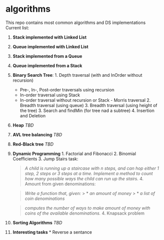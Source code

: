 # algorithms
This repo contains most common algorithms and DS implementations
Current list:
  1. **Stack implemented with Linked List**
  2. **Queue implemented with Linked List**
  3. **Stack implemented from a Queue**
  4. **Queue implemented from a Stack**
  5. **Binary Search Tree**:
    1. Depth traversal (with and InOrder without recursion)
      * Pre-, In-, Post-order traversals using recursion
      * In-order traversal using Stack
      * In-order traversal without recursion or Stack - Morris traversal
    2. Breadth traversal (using queue)
    3. Breadth traversal (using height of the tree)
    3. Search and findMin (for tree nad a subtree)
    4. Insertion and Deletion
  6. **Heap** *TBD*
  7. **AVL tree balancing** *TBD*
  8. **Red-Black tree** *TBD*
  9. **Dynamic Programming**
    1. Factorial and Fibonacci
    2. Binomial Coefficients
    3. Jump Stairs task:
  
       >*A child is running up a staircase with n steps, and can hop either 1 step, 2 steps or 3 steps at a time.*
       >*Implement a method to count how many possible ways the child can run up the stairs.*
    4. Amount from given denominations:
       
       > *Write a function that, given:*
          >  * *an amount of money*
          >  * *a list of coin denominations*

       > *computes the number of ways to make amount of money with coins of the available denominations.*
    4. Knapsack problem
  10. **Sorting Algorithms** *TBD*
  11. **Interesting tasks**
    * Reverse a sentance
